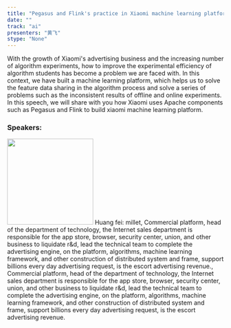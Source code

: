 ```yaml
---
title: "Pegasus and Flink's practice in Xiaomi machine learning platform"
date: "" 
track: "ai"
presenters: "黄飞"
stype: "None"
---
```

With the growth of Xiaomi's advertising business and the increasing number of algorithm experiments, how to improve the experimental efficiency of algorithm students has become a problem we are faced with. In this context, we have built a machine learning platform, which helps us to solve the feature data sharing in the algorithm process and solve a series of problems such as the inconsistent results of offline and online experiments. In this speech, we will share with you how Xiaomi uses Apache components such as Pegasus and Flink to build xiaomi machine learning platform.
 ### Speakers: 
 <img src="images/speaker/1125.png" width="200" />
 Huang fei: millet, Commercial platform, head of the department of technology, the Internet sales department is responsible for the app store, browser, security center, union, and other business to liquidate r&d, lead the technical team to complete the advertising engine, on the platform, algorithms, machine learning framework, and other construction of distributed system and frame, support billions every day advertising request, is the escort advertising revenue., Commercial platform, head of the department of technology, the Internet sales department is responsible for the app store, browser, security center, union, and other business to liquidate r&d, lead the technical team to complete the advertising engine, on the platform, algorithms, machine learning framework, and other construction of distributed system and frame, support billions every day advertising request, is the escort advertising revenue.
 